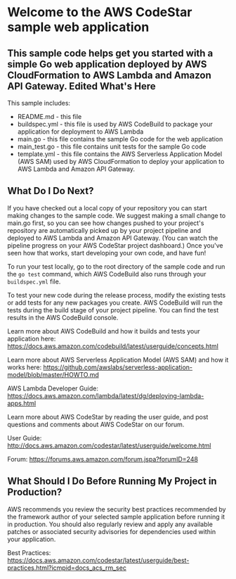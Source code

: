 Welcome to the AWS CodeStar sample web application
==================================================

This sample code helps get you started with a simple Go web application deployed by AWS CloudFormation to AWS Lambda and Amazon API Gateway.
Edited
What's Here
-----------

This sample includes:

* README.md - this file
* buildspec.yml - this file is used by AWS CodeBuild to package your
  application for deployment to AWS Lambda
* main.go - this file contains the sample Go code for the web application
* main_test.go - this file contains unit tests for the sample Go code
* template.yml - this file contains the AWS Serverless Application Model (AWS SAM) used
  by AWS CloudFormation to deploy your application to AWS Lambda and Amazon API
  Gateway.


What Do I Do Next?
------------------

If you have checked out a local copy of your repository you can start making
changes to the sample code.  We suggest making a small change to main.go first,
so you can see how changes pushed to your project's repository are automatically
picked up by your project pipeline and deployed to AWS Lambda and Amazon API Gateway.
(You can watch the pipeline progress on your AWS CodeStar project dashboard.)
Once you've seen how that works, start developing your own code, and have fun!

To run your test locally, go to the root directory of the sample code and
run the `go test` command, which AWS CodeBuild also runs through your
`buildspec.yml` file.

To test your new code during the release process, modify the existing tests or
add tests for any new packages you create. AWS CodeBuild will run the tests during
the build stage of your project pipeline. You can find the test results in the
AWS CodeBuild console.

Learn more about AWS CodeBuild and how it builds and tests your application here:
https://docs.aws.amazon.com/codebuild/latest/userguide/concepts.html

Learn more about AWS Serverless Application Model (AWS SAM) and how it works here:
https://github.com/awslabs/serverless-application-model/blob/master/HOWTO.md

AWS Lambda Developer Guide:
https://docs.aws.amazon.com/lambda/latest/dg/deploying-lambda-apps.html

Learn more about AWS CodeStar by reading the user guide, and post questions and
comments about AWS CodeStar on our forum.

User Guide: http://docs.aws.amazon.com/codestar/latest/userguide/welcome.html

Forum: https://forums.aws.amazon.com/forum.jspa?forumID=248

What Should I Do Before Running My Project in Production?
------------------

AWS recommends you review the security best practices recommended by the framework
author of your selected sample application before running it in production. You
should also regularly review and apply any available patches or associated security
advisories for dependencies used within your application.

Best Practices: https://docs.aws.amazon.com/codestar/latest/userguide/best-practices.html?icmpid=docs_acs_rm_sec
